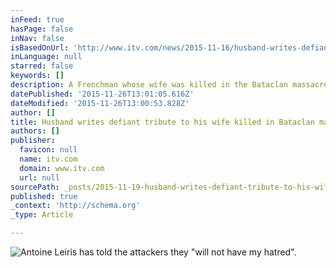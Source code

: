```yaml
---
inFeed: true
hasPage: false
inNav: false
isBasedOnUrl: 'http://www.itv.com/news/2015-11-16/husband-writes-defiant-and-touching-tribute-to-his-wife-killed-in-bataclan-massacre/'
inLanguage: null
starred: false
keywords: []
description: A Frenchman whose wife was killed in the Bataclan massacre has written a defiant message to the gunmen and a touching tribute to his wife.
datePublished: '2015-11-26T13:01:05.616Z'
dateModified: '2015-11-26T13:00:53.828Z'
author: []
title: Husband writes defiant tribute to his wife killed in Bataclan massacre
authors: []
publisher:
  favicon: null
  name: itv.com
  domain: www.itv.com
  url: null
sourcePath: _posts/2015-11-19-husband-writes-defiant-tribute-to-his-wife-killed-in-batacla.md
published: true
_context: 'http://schema.org'
_type: Article

---
```

![Antoine Leiris has told the attackers they "will not have my hatred".](http://news.images.itv.com/image/file/824434/stream_img.jpg)